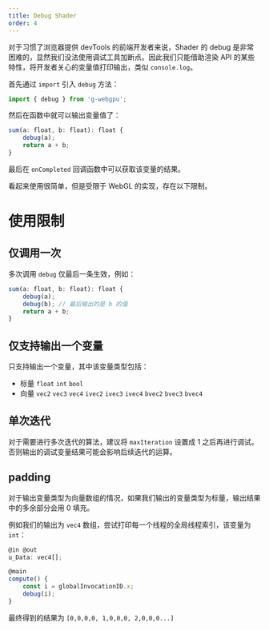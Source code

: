 ```yaml
---
title: Debug Shader
order: 4
---
```


对于习惯了浏览器提供 devTools 的前端开发者来说，Shader 的 debug 是非常困难的，显然我们没法使用调试工具加断点。因此我们只能借助渲染 API 的某些特性，将开发者关心的变量值打印输出，类似 `console.log`。

首先通过 `import` 引入 `debug` 方法：

```typescript
import { debug } from 'g-webgpu';
```

然后在函数中就可以输出变量值了：

```typescript
sum(a: float, b: float): float {
    debug(a);
    return a + b;
}
```

最后在 `onCompleted` 回调函数中可以获取该变量的结果。

看起来使用很简单，但是受限于 WebGL 的实现，存在以下限制。

# 使用限制

## 仅调用一次

多次调用 `debug` 仅最后一条生效，例如：

```typescript
sum(a: float, b: float): float {
    debug(a);
    debug(b); // 最后输出的是 b 的值
    return a + b;
}
```

## 仅支持输出一个变量

只支持输出一个变量，其中该变量类型包括：

-   标量 `float` `int` `bool`
-   向量 `vec2` `vec3` `vec4` `ivec2` `ivec3` `ivec4` `bvec2` `bvec3` `bvec4`

## 单次迭代

对于需要进行多次迭代的算法，建议将 `maxIteration` 设置成 1 之后再进行调试。否则输出的调试变量结果可能会影响后续迭代的运算。

## padding

对于输出变量类型为向量数组的情况，如果我们输出的变量类型为标量，输出结果中的多余部分会用 0 填充。

例如我们的输出为 `vec4` 数组，尝试打印每一个线程的全局线程索引，该变量为 `int`：

```typescript
@in @out
u_Data: vec4[];

@main
compute() {
    const i = globalInvocationID.x;
    debug(i);
}
```

最终得到的结果为 `[0,0,0,0, 1,0,0,0, 2,0,0,0...]`
